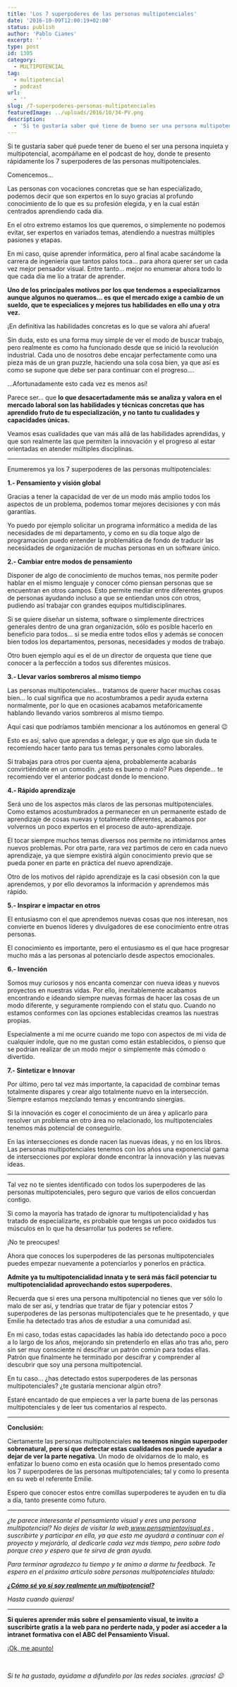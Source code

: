 ```yaml
---
title: 'Los 7 superpoderes de las personas multipotenciales'
date: '2016-10-09T12:00:19+02:00'
status: publish
author: 'Pablo Cianes'
excerpt: ''
type: post
id: 1305
category:
  - MULTIPOTENCIAL
tag:
  - multipotencial
  - podcast
url:
  - ''
slug: /7-superpoderes-personas-multipotenciales
featuredImage: ../uploads/2016/10/34-PV.png
description:
  - 'Si te gustaría saber qué tiene de bueno ser una persona multipotencial, te presento rápidamente los 7 superpoderes de las personas multipotenciales.'
---
```


<span style="font-weight: 400;">Si te gustaría saber qué puede tener de bueno el ser una persona inquieta y multipotencial, acompáñame en el podcast de hoy, donde te presento rápidamente los 7 superpoderes de las personas multipotenciales. </span>

<span style="font-weight: 400;">Comencemos…</span>

<span style="font-weight: 400;">Las personas con vocaciones concretas que se han especializado, podemos decir que son expertos en lo suyo gracias al profundo conocimiento de lo que es su profesión elegida, y en la cual están centrados aprendiendo cada día.</span>

<span style="font-weight: 400;">En el otro extremo estamos los que queremos, o simplemente no podemos evitar, ser expertos en variados temas, atendiendo a nuestras múltiples pasiones y etapas. </span>

<span style="font-weight: 400;">En mi caso, quise aprender informática, pero al final acabe sacándome la carrera de ingeniería que tantos palos toca… para ahora querer ser un cada vez mejor pensador visual. Entre tanto… mejor no enumerar ahora todo lo que cada día me lío a tratar de aprender.</span>

**Uno de los principales motivos por los que tendemos a especializarnos aunque algunos no queramos… es que el mercado exige a cambio de un sueldo, que te especialices y mejores tus habilidades en ello una y otra vez.**

<span style="font-weight: 400;">¡En definitiva las habilidades concretas es lo que se valora ahí afuera!</span>

<span style="font-weight: 400;">Sin duda, esto es una forma muy simple de ver el modo de buscar trabajo, pero realmente es como ha funcionado desde que se inició la revolución industrial. Cada uno de nosotros debe encajar perfectamente como una pieza más de un gran puzzle, haciendo una sola cosa bien, ya que así es como se supone que debe ser para continuar con el progreso….</span>

<span style="font-weight: 400;">…Afortunadamente esto cada vez es menos así!</span>

<span style="font-weight: 400;">Parece ser… que **lo que desacertadamente más se analiza y valora en el mercado laboral son las habilidades y técnicas concretas que has aprendido fruto de tu especialización, y no tanto tu cualidades y capacidades únicas.**</span>

<span style="font-weight: 400;">Veamos esas cualidades que van más allá de las habilidades aprendidas, y que son realmente las que permiten la innovación y el progreso al estar orientadas en atender múltiples disciplinas.</span>

---

<span style="font-weight: 400;">Enumeremos ya los 7 superpoderes de las personas multipotenciales:</span>

**1.- Pensamiento y visión global**

<span style="font-weight: 400;">Gracias a tener la capacidad de ver de un modo más amplio todos los aspectos de un problema, podemos tomar mejores decisiones y con más garantías.</span>

<span style="font-weight: 400;">Yo puedo por ejemplo solicitar un programa informático a medida de las necesidades de mi departamento, y como en su día toque algo de programación puedo entender la problemática de fondo de traducir las necesidades de organización de muchas personas en un software único.</span>

**2.- Cambiar entre modos de pensamiento**

<span style="font-weight: 400;">Disponer de algo de conocimiento de muchos temas, nos permite poder hablar en el mismo lenguaje y conocer cómo piensan personas que se encuentran en otros campos. Esto permite mediar entre diferentes grupos de personas ayudando incluso a que se entiendan unos con otros, pudiendo así trabajar con grandes equipos multidisciplinares.</span>

<span style="font-weight: 400;">Si se quiere diseñar un sistema, software o simplemente directrices generales dentro de una gran organización, sólo es posible hacerlo en beneficio para todos… si se media entre todos ellos y además se conocen bien todos los departamentos, personas, necesidades y modos de trabajo.</span>

<span style="font-weight: 400;">Otro buen ejemplo aquí es el de un director de orquesta que tiene que conocer a la perfección a todos sus diferentes músicos.</span>

**3.- Llevar varios sombreros al mismo tiempo**

<span style="font-weight: 400;">Las personas multipotenciales… tratamos de querer hacer muchas cosas bien… lo cual significa que no acostumbramos a pedir ayuda externa normalmente, por lo que en ocasiones acabamos metafóricamente hablando llevando varios sombreros al mismo tiempo. </span>

<span style="font-weight: 400;">Aquí casi que podríamos también mencionar a los autónomos en general 😉</span>

<span style="font-weight: 400;">Esto es así, salvo que aprendas a delegar, y que es algo que sin duda te recomiendo hacer tanto para tus temas personales como laborales.</span>

<span style="font-weight: 400;">Si trabajas para otros por cuenta ajena, probablemente acabarás convirtiéndote en un comodín. ¿esto es bueno o malo? Pues depende… te recomiendo ver el anterior podcast donde lo menciono.</span>

**4.- Rápido aprendizaje**

<span style="font-weight: 400;">Será uno de los aspectos más claros de las personas multipotenciales. Como estamos acostumbrados a permanecer en un permanente estado de aprendizaje de cosas nuevas y totalmente diferentes, acabamos por volvernos un poco expertos en el proceso de auto-aprendizaje.</span>

<span style="font-weight: 400;">El tocar siempre muchos temas diversos nos permite no intimidarnos antes nuevos problemas. Por otra parte, rara vez partimos de cero en cada nuevo aprendizaje, ya que siempre existirá algún conocimiento previo que se pueda poner en parte en práctica del nuevo aprendizaje.</span>

<span style="font-weight: 400;">Otro de los motivos del rápido aprendizaje es la casi obsesión con la que aprendemos, y por ello devoramos la información y aprendemos más rápido.</span>

**5.- Inspirar e impactar en otros**

<span style="font-weight: 400;">El entusiasmo con el que aprendemos nuevas cosas que nos interesan, nos convierte en buenos líderes y divulgadores de ese conocimiento entre otras personas.</span>

<span style="font-weight: 400;">El conocimiento es importante, pero el entusiasmo es el que hace progresar mucho más a las personas al potenciarlo desde aspectos emocionales.</span>

**6.- Invención**

<span style="font-weight: 400;">Somos muy curiosos y nos encanta comenzar con nueva ideas y nuevos proyectos en nuestras vidas. Por ello, inevitablemente acabamos encontrando e ideando siempre nuevas formas de hacer las cosas de un modo diferente, y seguramente rompiendo con el statu quo. Cuando no estamos conformes con las opciones establecidas creamos las nuestras propias.</span>

<span style="font-weight: 400;">Especialmente a mi me ocurre cuando me topo con aspectos de mi vida de cualquier índole, que no me gustan como están establecidos, o pienso que se podrían realizar de un modo mejor o simplemente más cómodo o divertido. </span>

**7.- Sintetizar e Innovar**

<span style="font-weight: 400;">Por último, pero tal vez más importante, la capacidad de combinar temas totalmente dispares y crear algo totalmente nuevo en la intersección. Siempre estamos mezclando temas y encontrando sinergias.</span>

<span style="font-weight: 400;">Si la innovación es coger el conocimiento de un área y aplicarlo para resolver un problema en otro área no relacionado, los multipotenciales tenemos más potencial de conseguirlo.</span>

<span style="font-weight: 400;"> En las intersecciones es donde nacen las nuevas ideas, y no en los libros. Las personas multipotenciales tenemos con los años una exponencial gama de intersecciones por explorar donde encontrar la innovación y las nuevas ideas.</span>

---

<span style="font-weight: 400;">Tal vez no te sientes identificado con todos los superpoderes de las personas multipotenciales, pero seguro que varios de ellos concuerdan contigo.</span>

<span style="font-weight: 400;">Si como la mayoría has tratado de ignorar tu multipotencialidad y has tratado de especializarte, es probable que tengas un poco oxidados tus músculos en lo que ha desarrollar tus poderes se refiere. </span>

<span style="font-weight: 400;">¡No te preocupes!</span>

<span style="font-weight: 400;">Ahora que conoces los superpoderes de las personas multipotenciales puedes empezar nuevamente a potenciarlos y ponerlos en práctica. </span>

**Admite ya tu multipotencialidad innata y te será más fácil potenciar tu multipotencialidad aprovechando estos superpoderes.**

<span style="font-weight: 400;">Recuerda que si eres una persona multipotencial no tienes que ver sólo lo malo de ser así, y tendrías que tratar de fijar y potenciar estos 7 superpoderes de las personas multipotenciales que te he presentado, y que Emilie ha detectado tras años de estudiar a una comunidad así.</span>

<span style="font-weight: 400;">En mi caso, todas estas capacidades las había ido detectando poco a poco a lo largo de los años, mejorando sin pretenderlo en ellas año tras año, pero sin ser muy consciente ni descifrar un patrón común para todas ellas. Patrón que finalmente he terminado por descifrar y comprender al descubrir que soy una persona multipotencial.</span>

<span style="font-weight: 400;">En tu caso… ¿has detectado estos superpoderes de las personas multipotenciales? ¿te gustaría mencionar algún otro?</span>

<span style="font-weight: 400;">Estaré encantado de que empieces a ver la parte buena de las personas multipotenciales y de leer tus comentarios al respecto.</span>

---

**Conclusión:**

<span style="font-weight: 400;">Ciertamente las personas multipotenciales **no tenemos ningún superpoder sobrenatural, pero sí que detectar estas cualidades nos puede ayudar a dejar de ver la parte negativa**. Un modo de olvidarnos de lo malo, es enfatizar lo bueno como en esta ocasión que lo hemos presentado como los 7 superpoderes de las personas multipotenciales; tal y como lo presenta en su web el referente Emilie.</span>

<span style="font-weight: 400;">Espero que conocer estos entre comillas superpoderes te ayuden en tu día a día, tanto presente como futuro. </span>

---

_<span style="font-weight: 400;">¿te parece interesante el pensamiento visual y eres una persona multipotencial? No dejes de visitar la web</span>_[ _<span style="font-weight: 400;">www.pensamientovisual.es</span>_](https://www.pensamientovisual.es/) _<span style="font-weight: 400;">, suscribirte y participar en ella, ya que esto me ayudará a continuar con el proyecto y mejorárlo, al dedicarle cada vez más tiempo, pero sobre todo porque creo y espero que te sirva de gran ayuda.</span>_

_<span style="font-weight: 400;">Para terminar agradezco tu tiempo y te animo a darme tu feedback. Te espero en el próximo artículo sobre personas multipotenciales titulado: </span>_

[**_¿Cómo sé yo si soy realmente un multipotencial?_**](https://www.pensamientovisual.es/soy-realmente-un-multipotencial)

_<span style="font-weight: 400;">Hasta cuando quieras!</span>_

---

**Si quieres aprender más sobre el pensamiento visual, te invito a suscribirte gratis a la web para no perderte nada, y poder así acceder a la intranet formativa con el ABC del Pensamiento Visual.**

[<span style="font-weight: 400;">¡Ok, me apunto!</span>](https://www.pensamientovisual.es/suscripcion/)

<span style="color: #ffffff;">.</span>

_Si te ha gustado, ayúdame_ _a difundirlo por las redes sociales. ¡gracias! 😉_
